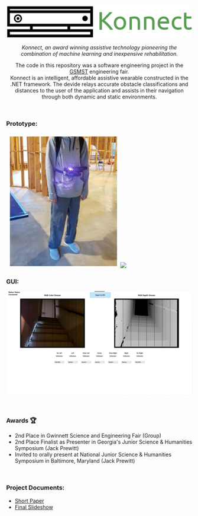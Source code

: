 <p align="center">
<img src="https://raw.githubusercontent.com/JBPrew/Konnect/master/logo.png"/>

</p>
<p align="center">
<i>Konnect, an award winning assistive technology pioneering the combination of machine learning and inexpensive rehabilitation.</i>
</p>


<p align="center">
  The code in this repository was a software engineering project in the <a href="https://www.gcpsk12.org/gsmst">GSMST</a> engineering fair.<br/>
  Konnect is an intelligent, affordable assistive wearable constructed in the .NET framework. The devide relays accurate obstacle classifications and distances to the user of the application and assists in their navigation through both dynamic and static environments.
</p>

<br/>
<p align="center">
<h3>Prototype:</h3>
<img src="https://raw.githubusercontent.com/JBPrew/Konnect/master/Documentation/model.png"/>
<img src="https://raw.githubusercontent.com/JBPrew/Konnect/master/Documentation/Testing2.gif"/>
</p>
<p align="center">
<h3>GUI: </h3>
<img src="https://raw.githubusercontent.com/JBPrew/Konnect/master/Documentation/GUI.PNG"/>
</p>

<br/>

<h3>Awards 🏆</h3>
<ul>
  <li>2nd Place in Gwinnett Science and Engineering Fair (Group)</li>
  <li>2nd Place Finalist as Presenter in Georgia's Junior Science & Humanities Symposium (Jack Prewitt)</li>
  <li>Invited to orally present at National Junior Science & Humanities Symposium in Baltimore, Maryland (Jack Prewitt)</li>
</ul>

<br/>


<h3>Project Documents:</h3>
<ul>
  <li><a href="https://github.com/JBPrew/Konnect/blob/master/Paper/Kinect Analysis of Obstacles & Feedback for the Visually-Impaired.pdf">Short Paper</a></li>
  <li><a href="https://github.com/JBPrew/Konnect/blob/master/Documentation/Slideshow.pdf">Final Slideshow</a></li>
</ul>

